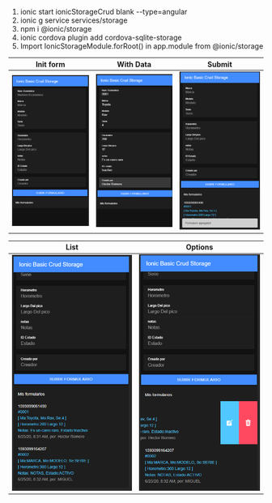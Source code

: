 1.  ionic start  ionicStorageCrud blank --type=angular
2.  ionic g service services/storage
3.  npm i @ionic/storage
4.  ionic cordova plugin add cordova-sqlite-storage
5.  Import IonicStorageModule.forRoot() in app.module from @ionic/storage


| Init form      | With Data      | Submit       |
|------------|-------------|-------------|
| <img src="./src/assets/form.png" width="250"> | <img src="./src/assets/form-with-info.png" width="250"> | <img src="./src/assets/form-submit.png" width="250"> |

| List      | Options      |
|-------------|-------------|
| <img src="./src/assets/form-list.png" width="250"> | <img src="./src/assets/form-list-sliding.png" width="250"> |
